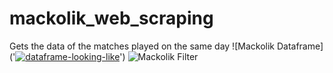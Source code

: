 # mackolik_web_scraping
Gets the data of the matches played on the same day
![Mackolik Dataframe]('<a href="https://ibb.co/J5Bv2fp"><img src="https://i.ibb.co/KF027Ms/dataframe-looking-like.png" alt="dataframe-looking-like" border="0"></a>')
![Mackolik Filter](<img src="https://i.ibb.co/qRPdDn3/filtering.png" alt="filtering" border="0">)





